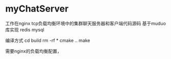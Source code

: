 # myChatServer
工作在nginx tcp负载均衡环境中的集群聊天服务器和客户端代码源码  基于muduo库实现 redis  mysql

编译方式
cd build
rm -rf *
cmake ..
make

需要nginx的负载均衡配置，
